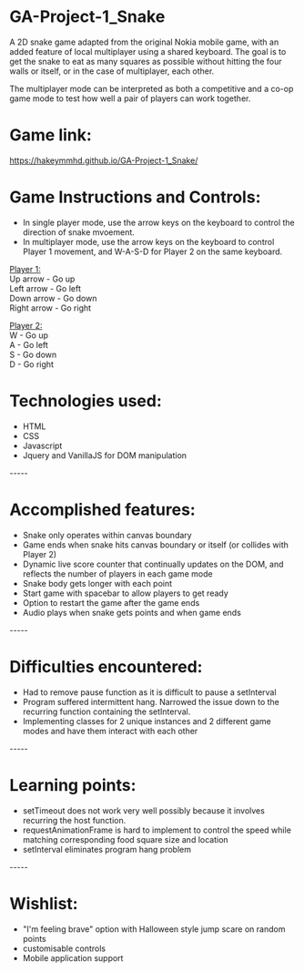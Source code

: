 # GA-Project-1_Snake
A 2D snake game adapted from the original Nokia mobile game, with an added feature of local multiplayer using a shared keyboard. The goal is to get the snake to eat as many squares as possible without hitting the four walls or itself, or in the case of multiplayer, each other. 

The multiplayer mode can be interpreted as both a competitive and a co-op game mode to test how well a pair of players can work together. 

# Game link: 
https://hakeymmhd.github.io/GA-Project-1_Snake/

# Game Instructions and Controls:
- In single player mode, use the arrow keys on the keyboard to control the direction of snake mvoement.
- In multiplayer mode, use the arrow keys on the keyboard to control Player 1 movement, and W-A-S-D for Player 2 on the same keyboard. 

<ins>Player 1:</ins>  
Up arrow - Go up  
Left arrow - Go left  
Down arrow - Go down  
Right arrow - Go right  
   
<ins>Player 2:</ins>  
W - Go up  
A - Go left  
S - Go down  
D - Go right  

# Technologies used:
- HTML
- CSS
- Javascript
- Jquery and VanillaJS for DOM manipulation

-*-*-*-*-
# Accomplished features:
- Snake only operates within canvas boundary
- Game ends when snake hits canvas boundary or itself (or collides with Player 2)
- Dynamic live score counter that continually updates on the DOM, and reflects the number of players in each game mode
- Snake body gets longer with each point
- Start game with spacebar to allow players to get ready
- Option to restart the game after the game ends
- Audio plays when snake gets points and when game ends

-*-*-*-*-
# Difficulties encountered:
- Had to remove pause function as it is difficult to pause a setInterval
- Program suffered intermittent hang. Narrowed the issue down to the recurring function containing the setInterval.
- Implementing classes for 2 unique instances and 2 different game modes and have them interact with each other

-*-*-*-*-
# Learning points:
- setTimeout does not work very well possibly because it involves recurring the host function. 
- requestAnimationFrame is hard to implement to control the speed while matching corresponding food square size and location
- setInterval eliminates program hang problem

-*-*-*-*-
# Wishlist:
- "I'm feeling brave" option with Halloween style jump scare on random points
- customisable controls
- Mobile application support



